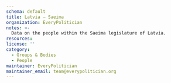```yaml
---
schema: default
title: Latvia — Saeima
organization: EveryPolitician
notes: >-
  Data on the people within the Saeima legislature of Latvia.
resources:
license: ''
category:
  - Groups & Bodies
  - People
maintainer: EveryPolitician
maintainer_email: team@everypolitician.org
---
```

